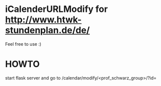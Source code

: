 # iCalenderURLModify for http://www.htwk-stundenplan.de/de/

Feel free to use :)

# HOWTO

start flask server and go to /calendar/modify/<prof_schwarz_group>/?id=<id>
